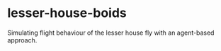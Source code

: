 # lesser-house-boids
Simulating flight behaviour of the lesser house fly with an agent-based approach.
